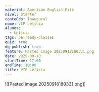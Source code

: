 ```yaml
---
material: American English File
nivel: Starter
conteúdo: Inaugural
nome: VIP Letícia
Alunos:
  - Letícia
tags: be-ready-classes
quiz: true
dg-publish: true
feature: Pasted image 20250918180331.png
date: 2025-09-18
startTime: 17:00
endTime: 18:00
title: VIP Leticia
---
```

![[Pasted image 20250918180331.png]]